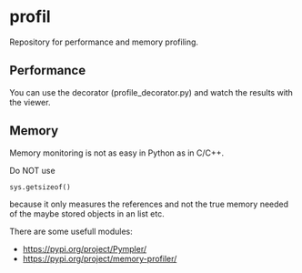 # profil
Repository for performance and memory profiling.

## Performance
You can use the decorator (profile_decorator.py) and watch the results with the viewer.

## Memory
Memory monitoring is not as easy in Python as in C/C++. 

Do NOT use 

```python
sys.getsizeof()
``` 

because it only measures the references and not the true memory needed of the maybe stored objects in an list etc.

There are some usefull modules:

- https://pypi.org/project/Pympler/
- https://pypi.org/project/memory-profiler/


